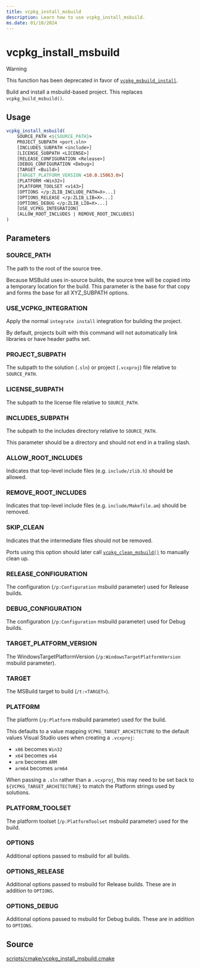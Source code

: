 ```yaml
---
title: vcpkg_install_msbuild
description: Learn how to use vcpkg_install_msbuild.
ms.date: 01/10/2024
---
```

# vcpkg_install_msbuild

> [!WARNING]
> This function has been deprecated in favor of [`vcpkg_msbuild_install`](vcpkg_msbuild_install.md).

Build and install a msbuild-based project. This replaces `vcpkg_build_msbuild()`.

## Usage

```cmake
vcpkg_install_msbuild(
    SOURCE_PATH <${SOURCE_PATH}>
    PROJECT_SUBPATH <port.sln>
    [INCLUDES_SUBPATH <include>]
    [LICENSE_SUBPATH <LICENSE>]
    [RELEASE_CONFIGURATION <Release>]
    [DEBUG_CONFIGURATION <Debug>]
    [TARGET <Build>]
    [TARGET_PLATFORM_VERSION <10.0.15063.0>]
    [PLATFORM <Win32>]
    [PLATFORM_TOOLSET <v143>]
    [OPTIONS </p:ZLIB_INCLUDE_PATH=X>...]
    [OPTIONS_RELEASE </p:ZLIB_LIB=X>...]
    [OPTIONS_DEBUG </p:ZLIB_LIB=X>...]
    [USE_VCPKG_INTEGRATION]
    [ALLOW_ROOT_INCLUDES | REMOVE_ROOT_INCLUDES]
)
```

## Parameters

### SOURCE_PATH

The path to the root of the source tree.

Because MSBuild uses in-source builds, the source tree will be copied into a temporary location for the build. This
parameter is the base for that copy and forms the base for all XYZ_SUBPATH options.

### USE_VCPKG_INTEGRATION

Apply the normal `integrate install` integration for building the project.

By default, projects built with this command will not automatically link libraries or have header paths set.

### PROJECT_SUBPATH

The subpath to the solution (`.sln`) or project (`.vcxproj`) file relative to `SOURCE_PATH`.

### LICENSE_SUBPATH

The subpath to the license file relative to `SOURCE_PATH`.

### INCLUDES_SUBPATH

The subpath to the includes directory relative to `SOURCE_PATH`.

This parameter should be a directory and should not end in a trailing slash.

### ALLOW_ROOT_INCLUDES

Indicates that top-level include files (e.g. `include/zlib.h`) should be allowed.

### REMOVE_ROOT_INCLUDES

Indicates that top-level include files (e.g. `include/Makefile.am`) should be removed.

### SKIP_CLEAN

Indicates that the intermediate files should not be removed.

Ports using this option should later call [`vcpkg_clean_msbuild()`](vcpkg_clean_msbuild.md) to manually clean up.

### RELEASE_CONFIGURATION

The configuration (`/p:Configuration` msbuild parameter) used for Release builds.

### DEBUG_CONFIGURATION

The configuration (`/p:Configuration` msbuild parameter) used for Debug builds.

### TARGET_PLATFORM_VERSION

The WindowsTargetPlatformVersion (`/p:WindowsTargetPlatformVersion` msbuild parameter).

### TARGET

The MSBuild target to build (`/t:<TARGET>`).

### PLATFORM

The platform (`/p:Platform` msbuild parameter) used for the build.

This defaults to a value mapping `VCPKG_TARGET_ARCHITECTURE` to the default values Visual Studio uses when creating a `.vcxproj`:

* `x86` becomes `Win32`
* `x64` becomes `x64`
* `arm` becomes `ARM`
* `arm64` becomes `arm64`

When passing a `.sln` rather than a `.vcxproj`, this may need to be set back to `${VCPKG_TARGET_ARCHITECTURE}` to match the Platform strings used by solutions.

### PLATFORM_TOOLSET

The platform toolset (`/p:PlatformToolset` msbuild parameter) used for the build.

### OPTIONS

Additional options passed to msbuild for all builds.

### OPTIONS_RELEASE

Additional options passed to msbuild for Release builds. These are in addition to `OPTIONS`.

### OPTIONS_DEBUG

Additional options passed to msbuild for Debug builds. These are in addition to `OPTIONS`.

## Source

[scripts/cmake/vcpkg\_install\_msbuild.cmake](https://github.com/Microsoft/vcpkg/blob/master/scripts/cmake/vcpkg_install_msbuild.cmake)
